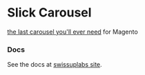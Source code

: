 # Slick Carousel

[the last carousel you'll ever need][slick_homepage] for Magento

### Docs

See the docs at [swissuplabs site](http://docs.swissuplabs.com/m1/extensions/slick-carousel/).

[slick_homepage]: https://github.com/kenwheeler/slick
